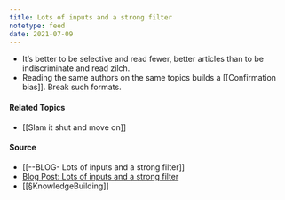 ```yaml
---
title: Lots of inputs and a strong filter
notetype: feed
date: 2021-07-09
---
```


- It’s better to be selective and read fewer, better articles than to be indiscriminate and read zilch.
- Reading the same authors on the same topics builds a [[Confirmation bias]]. Break such formats.

	
#### Related Topics
- [[Slam it shut and move on]]

#### Source
- [[--BLOG- Lots of inputs and a strong filter]]
- [Blog Post: Lots of inputs and a strong filter](https://www.collaborativefund.com/blog/how-to-read-lots-of-inputs-and-a-strong-filter/)
- [[§KnowledgeBuilding]]